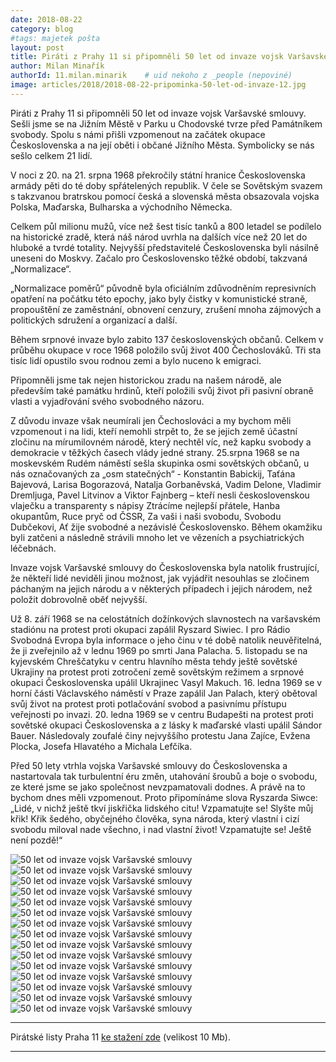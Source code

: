 ```yaml
---
date: 2018-08-22
category: blog
#tags: majetek pošta
layout: post
title: Piráti z Prahy 11 si připomněli 50 let od invaze vojsk Varšavské smlouvy
author: Milan Minařík
authorId: 11.milan.minarik    # uid nekoho z _people (nepoviné)
image: articles/2018/2018-08-22-pripominka-50-let-od-invaze-12.jpg
---
```


Piráti z Prahy 11 si připomněli 50 let od invaze vojsk Varšavské smlouvy. Sešli jsme se na Jižním Městě v Parku u Chodovské tvrze před Památníkem svobody. Spolu s námi přišli vzpomenout na začátek okupace Československa a na její oběti i občané Jižního Města. Symbolicky se nás sešlo celkem 21 lidí.

V noci z 20. na 21. srpna 1968 překročily státní hranice Československa armády pěti do té doby spřátelených republik. V čele se Sovětským svazem s takzvanou bratrskou pomocí česká a slovenská města obsazovala vojska Polska, Maďarska, Bulharska a východního Německa. 
 
Celkem půl milionu mužů, více než šest tisíc tanků a 800 letadel se podílelo na historické zradě, která náš národ uvrhla na dalších více než 20 let do hluboké a tvrdé totality. Nejvyšší představitelé Československa byli násilně uneseni do Moskvy.  Začalo pro Československo těžké období, takzvaná „Normalizace“. 
 
„Normalizace poměrů“ původně byla oficiálním zdůvodněním represivních opatření na počátku této epochy, jako byly čistky v komunistické straně, propouštění ze zaměstnání, obnovení cenzury, zrušení mnoha zájmových a politických sdružení a organizací a další.
 
Během srpnové invaze bylo zabito 137 československých občanů. Celkem v průběhu okupace v roce 1968 položilo svůj život 400 Čechoslováků. Tři sta tisíc lidí opustilo svou rodnou zemi a bylo nuceno k emigraci. 
 
Připomněli jsme tak nejen historickou zradu na našem národě, ale především také památku hrdinů, kteří položili svůj život při pasivní obraně vlasti a vyjadřování svého svobodného názoru.
 
Z důvodu invaze však neumírali jen Čechoslováci a my bychom měli vzpomenout i na lidi, kteří nemohli strpět to, že se jejich země účastní zločinu na mírumilovném národě, který nechtěl víc, než kapku svobody a demokracie v těžkých časech vlády jedné strany. 
25.srpna 1968 se na moskevském Rudém náměstí sešla skupinka osmi sovětských občanů, u nás označovaných za „osm statečných“ - Konstantin Babickij, Taťána Bajevová, Larisa Bogorazová, Natalja Gorbaněvská, Vadim Delone, Vladimir Dremljuga, Pavel Litvinov a Viktor Fajnberg – kteří nesli československou vlaječku a transparenty s nápisy Ztrácíme nejlepší přátele, Hanba okupantům, Ruce pryč od ČSSR, Za vaši i naši svobodu, Svobodu Dubčekovi, Ať žije svobodné a nezávislé Československo. Během okamžiku byli zatčeni a následně strávili mnoho let ve vězeních a psychiatrických léčebnách.
 
Invaze vojsk Varšavské smlouvy do Československa byla natolik frustrující, že někteří lidé neviděli jinou možnost, jak vyjádřit nesouhlas se zločinem páchaným na jejich národu a v některých případech i jejich národem, než položit dobrovolně oběť nejvyšší. 
 
Už 8. září 1968 se na celostátních dožínkových slavnostech na varšavském stadiónu na protest proti okupaci zapálil Ryszard Siwiec. I pro Rádio Svobodná Evropa byla informace o jeho činu v té době natolik neuvěřitelná, že ji zveřejnilo až v lednu 1969 po smrti Jana Palacha. 5. listopadu se na kyjevském Chreščatyku v centru hlavního města tehdy ještě sovětské Ukrajiny na protest proti zotročení země sovětským režimem a srpnové okupaci Československa upálil Ukrajinec Vasyl Makuch. 16. ledna 1969 se v horní části Václavského náměstí v Praze zapálil Jan Palach, který obětoval svůj život na protest proti potlačování svobod a pasivnímu přístupu veřejnosti po invazi. 20. ledna 1969 se v centru Budapešti na protest proti sovětské okupaci Československa a z lásky k maďarské vlasti upálil Sándor Bauer. Následovaly zoufalé činy nejvyššího protestu Jana Zajíce, Evžena Plocka, Josefa Hlavatého a Michala Lefčíka.
 
Před 50 lety vtrhla vojska Varšavské smlouvy do Československa a nastartovala tak turbulentní éru změn, utahování šroubů a boje o svobodu, ze které jsme se jako společnost nevzpamatovali dodnes. A právě na to bychom dnes měli vzpomenout. Proto připomínáme slova Ryszarda Siwce: „Lidé, v nichž ještě tkví jiskřička lidského citu! Vzpamatujte se! Slyšte můj křik! Křik šedého, obyčejného člověka, syna národa, který vlastní i cizí svobodu miloval nade všechno, i nad vlastní život! Vzpamatujte se! Ještě není pozdě!“

![50 let od invaze vojsk Varšavské smlouvy](/assets/img/articles/2018/2018-08-22-pripominka-50-let-od-invaze-02.jpg)
![50 let od invaze vojsk Varšavské smlouvy](/assets/img/articles/2018/2018-08-22-pripominka-50-let-od-invaze-03.jpg)
![50 let od invaze vojsk Varšavské smlouvy](/assets/img/articles/2018/2018-08-22-pripominka-50-let-od-invaze-04.jpg)
![50 let od invaze vojsk Varšavské smlouvy](/assets/img/articles/2018/2018-08-22-pripominka-50-let-od-invaze-05.jpg)
![50 let od invaze vojsk Varšavské smlouvy](/assets/img/articles/2018/2018-08-22-pripominka-50-let-od-invaze-06.jpg)
![50 let od invaze vojsk Varšavské smlouvy](/assets/img/articles/2018/2018-08-22-pripominka-50-let-od-invaze-07.jpg)
![50 let od invaze vojsk Varšavské smlouvy](/assets/img/articles/2018/2018-08-22-pripominka-50-let-od-invaze-08.jpg)
![50 let od invaze vojsk Varšavské smlouvy](/assets/img/articles/2018/2018-08-22-pripominka-50-let-od-invaze-09.jpg)
![50 let od invaze vojsk Varšavské smlouvy](/assets/img/articles/2018/2018-08-22-pripominka-50-let-od-invaze-10.jpg)
![50 let od invaze vojsk Varšavské smlouvy](/assets/img/articles/2018/2018-08-22-pripominka-50-let-od-invaze-11.jpg)
![50 let od invaze vojsk Varšavské smlouvy](/assets/img/articles/2018/2018-08-22-pripominka-50-let-od-invaze-12.jpg)
![50 let od invaze vojsk Varšavské smlouvy](/assets/img/articles/2018/2018-08-22-pripominka-50-let-od-invaze-13.jpg)
![50 let od invaze vojsk Varšavské smlouvy](/assets/img/articles/2018/2018-08-22-pripominka-50-let-od-invaze-14.jpg)
![50 let od invaze vojsk Varšavské smlouvy](/assets/img/articles/2018/2018-08-22-pripominka-50-let-od-invaze-15.jpg)
![50 let od invaze vojsk Varšavské smlouvy](/assets/img/articles/2018/2018-08-22-pripominka-50-let-od-invaze-16.jpg)


---

Pirátské listy Praha 11 [ke stažení zde](/assets/pdf/2018-07-10-praha-11.pdf) (velikost 10 Mb).

- - -
